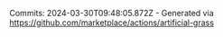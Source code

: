 Commits: 2024-03-30T09:48:05.872Z - Generated via https://github.com/marketplace/actions/artificial-grass
<br>
